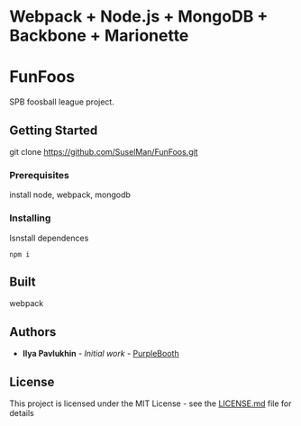 # Webpack + Node.js + MongoDB + Backbone + Marionette

# FunFoos

SPB foosball league project.

## Getting Started

git clone https://github.com/SuselMan/FunFoos.git

### Prerequisites

install node, webpack, mongodb

### Installing

Isnstall dependences

```
npm i
```

## Built

webpack

## Authors

* **Ilya Pavlukhin** - *Initial work* - [PurpleBooth](https://github.com/SuselMan)

## License

This project is licensed under the MIT License - see the [LICENSE.md](LICENSE.md) file for details
